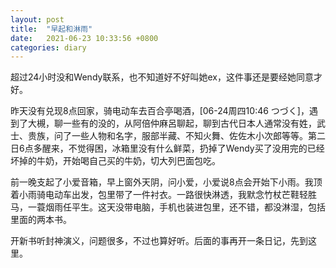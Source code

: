```yaml
---
layout: post
title:  "早起和淋雨"
date:   2021-06-23 10:33:56 +0800
categories: diary
---
```


超过24小时没和Wendy联系，也不知道好不好叫她ex，这件事还是要经她同意才好。

昨天没有兑现8点回家，骑电动车去百合亭喝酒，[06-24周四10:46 つづく]，遇到了大槻，聊一些有的没的，从阿倍仲麻呂聊起，聊到古代日本人通常没有姓，武士、贵族，问了一些人物和名字，服部半藏、不知火舞、佐佐木小次郎等等。第二日6点多醒来，不觉得困，冰箱里没有什么鲜菜，扔掉了Wendy买了没用完的已经坏掉的牛奶，开始喝自己买的牛奶，切大列巴面包吃。

前一晚支起了小爱音箱，早上窗外天阴，问小爱，小爱说8点会开始下小雨。我顶着小雨骑电动车出发，包里带了一件衬衣。一路很快淋透，我默念竹杖芒鞋轻胜马，一蓑烟雨任平生。这天没带电脑，手机也装进包里，还不错，都没淋湿，包括里面的两本书。

开新书听封神演义，问题很多，不过也算好听。后面的事再开一条日记，先到这里。



